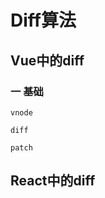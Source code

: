 # Diff算法

## Vue中的diff

### 一 基础











`vnode` 

`diff` 

`patch`



























## React中的diff